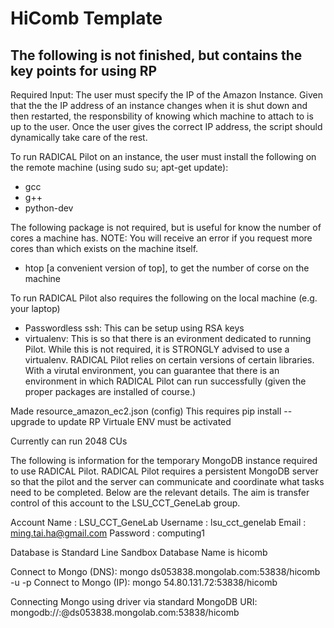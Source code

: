 # HiComb Template

## The following is not finished, but contains the key points for using RP

Required Input:
    The user must specify the IP of the Amazon Instance. Given that the the IP address of an instance changes when it is shut down and then restarted, the responsbility of knowing which machine to attach to is up to the user. Once the user gives the correct IP address, the script should dynamically take care of the rest.

To run RADICAL Pilot on an instance, the user must install the following on the remote machine (using sudo su; apt-get update):
* gcc
* g++
* python-dev

The following package is not required, but is useful for know the number of cores a machine has. NOTE: You will receive an error if you request more cores than which exists on the machine itself.

* htop [a convenient version of top], to get the number of corse on the machine

To run RADICAL Pilot also requires the following on the local machine (e.g. your laptop)
* Passwordless ssh: This can be setup using RSA keys
* virtualenv: This is so that there is an evironment dedicated to running Pilot. While this is not required, it is STRONGLY advised to use a virtualenv. RADICAL Pilot relies on certain versions of certain libraries. With a virutal environment, you can guarantee that there is an environment in which RADICAL Pilot can run successfully (given the proper packages are installed of course.)


Made resource_amazon_ec2.json (config)
    This requires pip install --upgrade <directory> to update RP
        Virtuale ENV must be activated


Currently can run 2048 CUs

The following is information for the temporary MongoDB instance required to use RADICAL Pilot. RADICAL Pilot requires a persistent MongoDB server so that the pilot and the server can communicate and coordinate what tasks need to be completed. Below are the relevant details. The aim is transfer control of this account to the LSU_CCT_GeneLab group.

Account Name    :   LSU_CCT_GeneLab
Username        :   lsu_cct_genelab
Email           :   ming.tai.ha@gmail.com
Password        :   computing1

Database is Standard Line Sandbox
    Database Name is hicomb

Connect to Mongo (DNS):     mongo ds053838.mongolab.com:53838/hicomb -u <dbuser> -p <dbpassword>
Connect to Mongo (IP):      mongo 54.80.131.72:53838/hicomb


Connecting Mongo using driver via standard MongoDB URI:
    mongodb://<dbuser>:<dbpassword>@ds053838.mongolab.com:53838/hicomb

